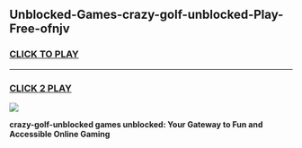 
## Unblocked-Games-crazy-golf-unblocked-Play-Free-ofnjv
<h3>
<a href="https://premium76.site?title=crazy-golf-unblocked&ref=21A">CLICK TO PLAY</a></h3>
<hr>

<h3>
<a href="https://premium76.site?title=crazy-golf-unblocked&ref=21A">CLICK 2 PLAY</a>
  
</h3>

<a href="https://premium76.site?title=crazy-golf-unblocked&ref=21A"><img src="https://clearcache.store/games.png"></a>


**crazy-golf-unblocked games unblocked: Your Gateway to Fun and Accessible Online Gaming**
